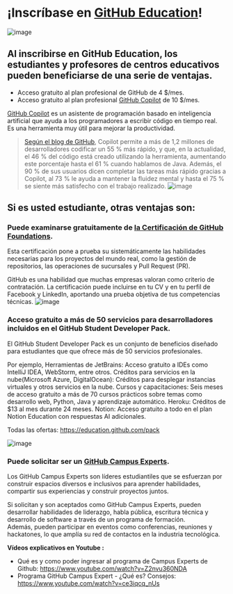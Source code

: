 # ¡Inscríbase en [GitHub Education](https://docs.github.com/es/education)!
![image](https://github.com/user-attachments/assets/a83c0f5d-c30f-439c-88ea-79969796ef56)
## Al inscribirse en GitHub Education, los estudiantes y profesores de centros educativos pueden beneficiarse de una serie de ventajas.
- Acceso gratuito al plan profesional de GitHub de 4 $/mes.
- Acceso gratuito al plan profesional [GitHub Copilot](https://www.youtube.com/watch?v=jsHAyBmFZlo&t=266s) de 10 $/mes.

[GitHub Copilot](https://www.youtube.com/watch?v=jsHAyBmFZlo&t=266s) es un asistente de programación basado en inteligencia artificial que ayuda a los programadores a escribir código en tiempo real. 
<br>Es una herramienta muy útil para mejorar la productividad.
> [Según el blog de GitHub](https://github.blog/news-insights/product-news/github-copilot-for-business-is-now-available/), Copilot permite a más de 1,2 millones de desarrolladores codificar un 55 % más rápido, y que, en la actualidad, el 46 % del código está creado utilizando la herramienta, aumentando este porcentaje hasta el 61 % cuando hablamos de Java. Además, el 90 % de sus usuarios dicen completar las tareas más rápido gracias a Copilot, al 73 % le ayuda a mantener la fluidez mental y hasta el 75 % se siente más satisfecho con el trabajo realizado.
> ![image](https://github.com/user-attachments/assets/1cbcb54b-97be-4824-975f-769a9ca176a8)


## **Si es usted estudiante**, otras ventajas son: 

### Puede examinarse gratuitamente de [la Certificación de GitHub Foundations](https://docs.github.com/es/get-started/showcase-your-expertise-with-github-certifications/about-github-certifications).
Esta certificación pone a prueba su sistemáticamente las habilidades necesarias para los proyectos del mundo real, como la gestión de repositorios, las operaciones de sucursales y Pull Request (PR).

GitHub es una habilidad que muchas empresas valoran como criterio de contratación.
La certificación puede incluirse en tu CV y en tu perfil de Facebook y LinkedIn, aportando una prueba objetiva de tus competencias técnicas.
![image](https://github.com/user-attachments/assets/ead97c4f-f1a5-40d0-af59-2e158f3aca03)

### Acceso gratuito a más de 50 servicios para desarrolladores incluidos en el GitHub Student Developer Pack.
El GitHub Student Developer Pack es un conjunto de beneficios diseñado para estudiantes que que ofrece más de 50 servicios profesionales.

Por ejemplo, 
Herramientas de JetBrains: Acceso gratuito a IDEs como IntelliJ IDEA, WebStorm, entre otros.
Créditos para servicios en la nube(Microsoft Azure, DigitalOcean): Créditos para desplegar instancias virtuales y otros servicios en la nube.
Cursos y capacitaciones: Seis meses de acceso gratuito a más de 70 cursos prácticos sobre temas como desarrollo web, Python, Java y aprendizaje automático.
Heroku: Créditos de $13 al mes durante 24 meses.
Notion: Acceso gratuito a todo en el plan Notion Education con respuestas AI adicionales. 

Todas las ofertas: https://education.github.com/pack

![image](https://github.com/user-attachments/assets/187da7a8-93e9-4473-9103-4aac5d1ee521)


### Puede solicitar ser un [GitHub Campus Experts](https://docs.github.com/es/education/explore-the-benefits-of-teaching-and-learning-with-github-education/use-github-at-your-educational-institution/about-github-campus-experts).
Los GitHub Campus Experts son líderes estudiantiles que se esfuerzan por construir espacios diversos e inclusivos para aprender habilidades, compartir sus experiencias y construir proyectos juntos.

Si solicitan y son aceptados como GitHub Campus Experts, pueden desarrollar habilidades de liderazgo, habla pública, escritura técnica y desarrollo de software a través de un programa de formación.
<br>Además, pueden participar en eventos como conferencias, reuniones y hackatones, lo que amplía su red de contactos en la industria tecnológica.

**Vídeos explicativos en Youtube :**
- Qué es y como poder ingresar al programa de Campus Experts de Github: https://www.youtube.com/watch?v=Z2nvu360NDA
- Programa GitHub Campus Expert - ¿Qué es? Consejos: https://www.youtube.com/watch?v=ce3iqcq_nUs
